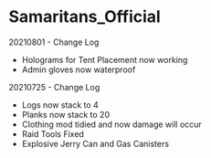 # Samaritans_Official

20210801 - Change Log
- Holograms for Tent Placement now working
- Admin gloves now waterproof

20210725 - Change Log
- Logs now stack to 4
- Planks now stack to 20
- Clothing mod tidied and now damage will occur
- Raid Tools Fixed
- Explosive Jerry Can and Gas Canisters

